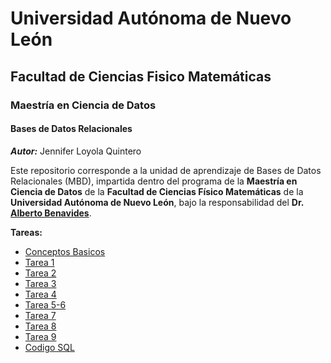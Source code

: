 # Universidad Autónoma de Nuevo León

## Facultad de Ciencias Fisico Matemáticas

### Maestría en Ciencia de Datos

#### Bases de Datos Relacionales
_**Autor:**_ Jennifer Loyola Quintero

Este repositorio corresponde a la unidad de aprendizaje de Bases de Datos Relacionales (MBD), impartida dentro del programa de la **Maestría en Ciencia de Datos** de la **Facultad de Ciencias Físico Matemáticas** de la **Universidad Autónoma de Nuevo León**, bajo la responsabilidad del **Dr. [Alberto Benavides](https://github.com/albertobenavides)**.

**Tareas:**

- [Conceptos Basicos](https://github.com/jenniloyola8/MCD_BDR_2025/blob/main/Tareas/Conceptos_Basicos.md)
- [Tarea 1](https://github.com/jenniloyola8/MCD_BDR_2025/blob/main/Tareas/Tarea1_Investigacion.md)
- [Tarea 2](https://github.com/jenniloyola8/MCD_BDR_2025/blob/main/Tareas/Tarea2_EntidadRelacion.md)
- [Tarea 3](https://github.com/jenniloyola8/MCD_BDR_2025/blob/main/Tareas/Tarea3_ModeloRelacional.md)
- [Tarea 4](https://github.com/jenniloyola8/MCD_BDR_2025/blob/main/Tareas/Tarea4_BasedeDatos.md)
- [Tarea 5-6](https://github.com/jenniloyola8/MCD_BDR_2025/blob/main/Tareas/Tarea5-6_DatosFicticio-Funcioness.md)
- [Tarea 7](https://github.com/jenniloyola8/MCD_BDR_2025/blob/main/Tareas/Tarea7_RevisiondeDatos.md)
- [Tarea 8](https://github.com/jenniloyola8/MCD_BDR_2025/blob/main/Tareas/Tarea8_Vistas-Disparadores.md)
- [Tarea 9](https://github.com/jenniloyola8/MCD_BDR_2025/blob/main/Tareas/Tarea9_Funciones-y-Procedimientos.md)
- [Codigo SQL](https://github.com/jenniloyola8/MCD_BDR_2025/blob/main/Tareas/Codigo_ventas_nl.sql)